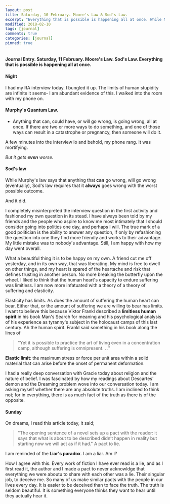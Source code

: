 ```yaml
---
layout: post
title: Saturday, 10 February. Moore's Law & Sod's Law.
excerpt: "Everything that is possible is happening all at once. While Murphy's law says that anything that **can** go wrong, will go wrong (eventually), Sod's law requires that it always goes wrong with the worst possible outcome."
modified: 2018-02-10
tags: [journal]
comments: true
categories: [journal]
pinned: true
---
```

#### Journal Entry. Saturday, 11 February. Moore's Law. Sod's Law. Everything that is possible is happening all at once.

#### Night
I had my RA interview today. I bungled it up. The limits of human stupidity are infinite it seems- I am abundant evidence of this. I walked into the room with my phone on.

#### Murphy's Quantum Law.

- Anything that can, could have, or will go wrong, is going wrong, all at once. If there are two or more ways to do something, and one of those ways can result in a catastrophe or pregnancy, then someone will do it.

A few minutes into the interview lo and behold, my phone rang. It was mortifying.

*But it gets **even** worse.*


#### Sod's law

While Murphy's law says that anything that **can** go wrong, will go wrong (eventually), Sod's law requires that it **always** goes wrong with the worst possible outcome.

And it did.

I completely misinterpreted the interview question in the first activity and fashioned my own question in its stead. I have always been told by my friends and the people who aspire to know me most intimately that I should consider going into politics one day, and perhaps I will. The true mark of a good politician is the ability to answer any question, if only by refashioning the question into one they find more friendly and works to their advantage. My little mistake was to nobody's advantage. Still, I am happy with how my day went overall.

What a beautiful thing it is to be happy on my own. A friend cut me off yesterday, and in its own way, that was liberating. My mind is free to dwell on other things, and my heart is spared of the heartache and risk that defines trusting in another person. No more breaking the butterfly upon the wheel. I liked to think that the human heart's capacity to endure suffering was limitless. I am now more infatuated with a theory  of a theory of suffering and elasticity.

Elasticity has limits. As does the amount of suffering the human heart can bear. Either that, or the amount of suffering we are willing to bear has limits. I want to believe this because Viktor Frankl described a **limitless human spirit** in his book Man's Search for meaning and his psychological analysis of his experience as tyranny's subject in the holocaust camps of this last century. Ah the human spirit. Frankl said something in his book along the lines of

>"Yet it is possible to practice the art of living even in a concentration camp, although suffering is omnipresent. . ."

**Elastic limit**: the maximum stress or force per unit area within a solid material that can arise before the onset of permanent deformation.

I had a really deep conversation with Gracie today about religion and the nature of belief. I was fascinated by how my readings about Descartes' demon and the Dreaming problem wove into our conversation today. I am asking myself whether there are any absolute truths. I am inclined to think not; for in everything, there is as much fact of the truth as there is of the opposite.


#### Sunday
On dreams, I read this article today, it said;

>"The opening sentence of a novel sets up a pact with the reader: it says that what is about to be described didn’t happen in reality but starting now we will act as if it had." A pact to lie. 

I am reminded of the **Liar's paradox**. I am a liar. Am I?

How I agree with this. Every work of fiction I have ever read is a lie, and as I first read it, the author and I made a pact to never acknowldge that everything we were aboutu to share with each other was a lie. Their singular job, to deceive me. So many of us make similar pacts with the people in our lives every day. It is easier to be deceived than to face the truth. The truth is seldom beautiful. It is something everyone thinks they want to hear until they actually hear it. 



